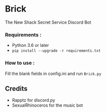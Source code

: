 # Brick
The New Shack Secret Service Discord Bot

### Requirements :

- Python 3.6 or later
- `pip install --upgrade -r requirements.txt`

### How to use :

Fill the blank fields in config.ini and run `Brick.py`

## Credits

- Rapptz for discord.py
- SexualRhinoceros for the music bot
